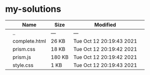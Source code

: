 my-solutions
============

<table><thead><tr class="header"><th></th><th>Name</th><th>Size</th><th>Modified</th><th></th></tr></thead><tbody><tr class="odd"><td></td><td><span class="goup">..</span></td><td>—</td><td>—</td><td></td></tr><tr class="even"><td></td><td><span class="name">complete.html</span></td><td>26 KB</td><td>Tue Oct 12 20:19:43 2021</td><td></td></tr><tr class="odd"><td></td><td><span class="name">prism.css</span></td><td>18 KB</td><td>Tue Oct 12 20:19:42 2021</td><td></td></tr><tr class="even"><td></td><td><span class="name">prism.js</span></td><td>180 KB</td><td>Tue Oct 12 20:19:42 2021</td><td></td></tr><tr class="odd"><td></td><td><span class="name">style.css</span></td><td>1 KB</td><td>Tue Oct 12 20:19:43 2021</td><td></td></tr></tbody></table>
